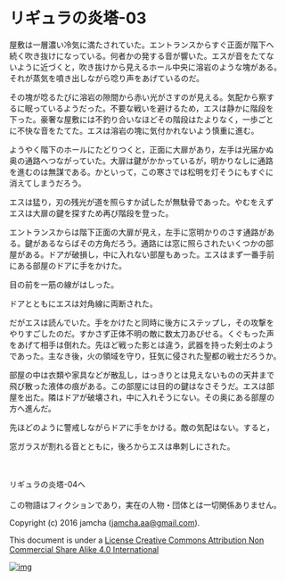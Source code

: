 # リギュラの炎塔-03

屋敷は一層濃い冷気に満たされていた。エントランスからすぐ正面が階下へ  
続く吹き抜けになっている。何者かの発する音が響いた。エスが音をたてな  
いように近づくと，吹き抜けから見えるホール中央に溶岩のような塊がある。  
それが蒸気を噴き出しながら唸り声をあげているのだ。  

その塊が唸るたびに溶岩の隙間から赤い光がさすのが見える。気配から察す  
るに眠っているようだった。不要な戦いを避けるため，エスは静かに階段を  
下った。豪奢な屋敷には不釣り合いなほどその階段はたよりなく，一歩ごと  
に不快な音をたてた。エスは溶岩の塊に気付かれないよう慎重に進む。  

ようやく階下のホールにたどりつくと，正面に大扉があり，左手は光届かぬ  
奥の通路へつながっていた。大扉は鍵がかかっているが，明かりなしに通路  
を進むのは無謀である。かといって，この寒さでは松明を灯そうにもすぐに  
消えてしまうだろう。  

エスは猛り，刃の残光が道を照らすか試したが無駄骨であった。やむをえず  
エスは大扉の鍵を探すため再び階段を登った。  

エントランスからは階下正面の大扉が見え，左手に窓明かりのさす通路があ  
る。鍵があるならばその方角だろう。通路には窓に照らされたいくつかの部  
屋がある。ドアが破損し，中に入れない部屋もあった。エスはまず一番手前  
にある部屋のドアに手をかけた。  

目の前を一筋の線がはしった。  

ドアとともにエスは対角線に両断された。  

だがエスは読んでいた。手をかけたと同時に後方にステップし，その攻撃を  
やりすごしたのだ。すかさず正体不明の敵に数太刀あびせる。くぐもった声  
をあげて相手は倒れた。先ほど戦った影とは違う，武器を持った剣士のよう  
であった。主なき後，火の領域を守り，狂気に侵された聖都の戦士だろうか。  

部屋の中は衣類や家具などが散乱し，はっきりとは見えないものの天井まで  
飛び散った液体の痕がある。この部屋には目的の鍵はなさそうだ。エスは部  
屋を出た。隣はドアが破壊され，中に入れそうにない。その奥にある部屋の  
方へ進んだ。  

先ほどのように警戒しながらドアに手をかける。敵の気配はない。すると，  

窓ガラスが割れる音とともに，後ろからエスは串刺しにされた。  

<br>  
<br>  
リギュラの炎塔-04へ  

<br>  
<br>  
この物語はフィクションであり，実在の人物・団体とは一切関係ありません。  

Copyright (c) 2016 jamcha (jamcha.aa@gmail.com).  

This document is under a [License Creative Commons Attribution Non Commercial Share Alike 4.0 International](http://creativecommons.org/licenses/by-nc-sa/4.0/deed)  

[![img](http://i.creativecommons.org/l/by-nc-sa/3.0/80x15.png)](http://creativecommons.org/licenses/by-nc-sa/4.0/deed)